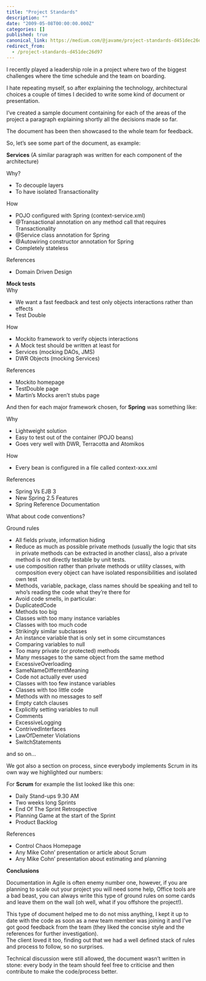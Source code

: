 ```yaml
---
title: "Project Standards"
description: ""
date: "2009-05-08T00:00:00.000Z"
categories: []
published: true
canonical_link: https://medium.com/@javame/project-standards-d451dec26d97
redirect_from:
  - /project-standards-d451dec26d97
---
```


I recently played a leadership role in a project where two of the biggest challenges where the time schedule and the team on boarding.

I hate repeating myself, so after explaining the technology, architectural choices a couple of times I decided to write some kind of document or presentation.

I’ve created a sample document containing for each of the areas of the project a paragraph explaining shortly all the decisions made so far.

The document has been then showcased to the whole team for feedback.

So, let’s see some part of the document, as example:

**Services** (A similar paragraph was written for each component of the architecture)

Why?

-   To decouple layers
-   To have isolated Transactionality

How

-   POJO configured with Spring (context-service.xml)
-   @Transactional annotation on any method call that requires Transactionality
-   @Service class annotation for Spring
-   @Autowiring constructor annotation for Spring
-   Completely stateless

References

-   Domain Driven Design

**Mock tests**  
Why

-   We want a fast feedback and test only objects interactions rather than effects
-   Test Double

How

-   Mockito framework to verify objects interactions
-   A Mock test should be written at least for
-   Services (mocking DAOs, JMS)
-   DWR Objects (mocking Services)

References

-   Mockito homepage
-   TestDouble page
-   Martin’s Mocks aren’t stubs page

And then for each major framework chosen, for **Spring** was something like:

Why

-   Lightweight solution
-   Easy to test out of the container (POJO beans)
-   Goes very well with DWR, Terracotta and Atomikos

How

-   Every bean is configured in a file called context-xxx.xml

References

-   Spring Vs EJB 3
-   New Spring 2.5 Features
-   Spring Reference Documentation

What about code conventions?

Ground rules

-   All fields private, information hiding
-   Reduce as much as possible private methods (usually the logic that sits in private methods can be extracted in another class), also a private method is not directly testable by unit tests.
-   use composition rather than private methods or utility classes, with composition every object can have isolated responsibilities and isolated own test
-   Methods, variable, package, class names should be speaking and tell to who’s reading the code what they’re there for
-   Avoid code smells, in particular:
-   DuplicatedCode
-   Methods too big
-   Classes with too many instance variables
-   Classes with too much code
-   Strikingly similar subclasses
-   An instance variable that is only set in some circumstances
-   Comparing variables to null
-   Too many private (or protected) methods
-   Many messages to the same object from the same method
-   ExcessiveOverloading
-   SameNameDifferentMeaning
-   Code not actually ever used
-   Classes with too few instance variables
-   Classes with too little code
-   Methods with no messages to self
-   Empty catch clauses
-   Explicitly setting variables to null
-   Comments
-   ExcessiveLogging
-   ContrivedInterfaces
-   LawOfDemeter Violations
-   SwitchStatements

and so on…

We got also a section on process, since everybody implements Scrum in its own way we highlighted our numbers:

For **Scrum** for example the list looked like this one:

-   Daily Stand-ups 9.30 AM
-   Two weeks long Sprints
-   End Of The Sprint Retrospective
-   Planning Game at the start of the Sprint
-   Product Backlog

References

-   Control Chaos Homepage
-   Any Mike Cohn’ presentation or article about Scrum
-   Any Mike Cohn’ presentation about estimating and planning

**Conclusions**

Documentation in Agile is often enemy number one, however, if you are planning to scale out your project you will need some help, Office tools are a bad beast, you can always write this type of ground rules on some cards and leave them on the wall (oh well, what if you offshore the project!).

This type of document helped me to do not miss anything, I kept it up to date with the code as soon as a new team member was joining it and I’ve got good feedback from the team (they liked the concise style and the references for further investigation).  
The client loved it too, finding out that we had a well defined stack of rules and process to follow, so no surprises.

Technical discussion were still allowed, the document wasn’t written in stone: every body in the team should feel free to criticise and then contribute to make the code/process better.
